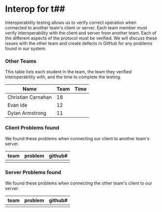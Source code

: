 # Interop for t##

Interoperability testing allows us to verify correct operation when connected to another team's client or server.
Each team member must verify interoperability with the client and server from another team.
Each of the different aspects of the protocol must be verified.
We will discuss these issues with the other team and create defects in GitHub for any problems found in our system.
 
### Other Teams

This table lists each student in the team, the team they verified interoperability with, and the time to complete the testing.

| Name | Team | Time |
| ---- | ---- | ---- |
| Christian Carnahan | 18 | |
| Evan Ide | 12 | |
| Dylan Armstrong | 11 | |


### Client Problems found

We found these problems when connecting our client to another team's server.

| team | problem | github# |
| :--- |  :--- | --- |
|  |  |  |


### Server Problems found

We found these problems when connecting the other team's client to our server.

| team |  problem | github# |
| :--- |  :--- | --- |
|  |  |  |

